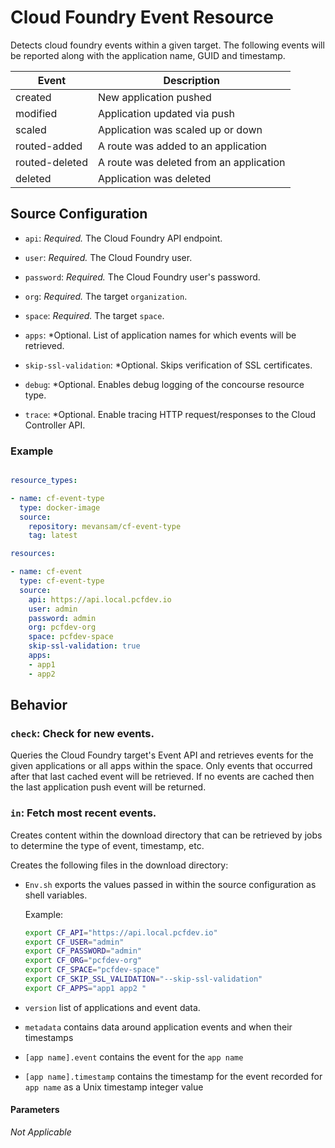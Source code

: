 # Cloud Foundry Event Resource

Detects cloud foundry events within a given target. The following events will be reported along with the application name, GUID and timestamp.

|Event|Description|
|-----|-----------|
|created|New application pushed|
|modified|Application updated via push|
|scaled|Application was scaled up or down|
|routed-added|A route was added to an application|
|routed-deleted|A route was deleted from an application|
|deleted|Application was deleted|

## Source Configuration

* `api`: *Required.* The Cloud Foundry API endpoint.

* `user`: *Required.* The Cloud Foundry user.

* `password`: *Required.* The Cloud Foundry user's password.

* `org`: *Required.* The target `organization`.

* `space`: *Required.* The target `space`.

* `apps`: *Optional. List of application names for which events will be retrieved.

* `skip-ssl-validation`: *Optional. Skips verification of SSL certificates.

* `debug`: *Optional. Enables debug logging of the concourse resource type.

* `trace`: *Optional. Enable tracing HTTP request/responses to the Cloud Controller API.

### Example

``` yaml

resource_types:

- name: cf-event-type
  type: docker-image
  source:
    repository: mevansam/cf-event-type
    tag: latest

resources:

- name: cf-event
  type: cf-event-type
  source:
    api: https://api.local.pcfdev.io
    user: admin
    password: admin
    org: pcfdev-org
    space: pcfdev-space
    skip-ssl-validation: true
    apps:
    - app1
    - app2
```

## Behavior

### `check`: Check for new events.

Queries the Cloud Foundry target's Event API and retrieves events for the given applications or all apps within the space. Only events that occurred after that last cached event will be retrieved. If no events are cached then the last application push event will be returned.

### `in`: Fetch most recent events.

Creates content within the download directory that can be retrieved by jobs to determine the type of event, timestamp, etc.

Creates the following files in the download directory:

* `Env.sh` exports the values passed in within the source configuration as shell variables.

    Example:
    ``` bash
    export CF_API="https://api.local.pcfdev.io"
    export CF_USER="admin"
    export CF_PASSWORD="admin"
    export CF_ORG="pcfdev-org"
    export CF_SPACE="pcfdev-space"
    export CF_SKIP_SSL_VALIDATION="--skip-ssl-validation"
    export CF_APPS="app1 app2 "
    ```

* `version` list of applications and event data.
* `metadata` contains data around application events and when their timestamps
* `[app name].event` contains the event for the `app name`
* `[app name].timestamp` contains the timestamp for the event recorded for `app name` as a Unix timestamp integer value

#### Parameters

*Not Applicable*
